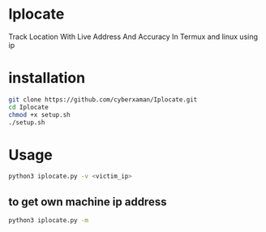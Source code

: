 # Iplocate
Track Location With Live Address And Accuracy In Termux and linux using ip

# installation
```bash
git clone https://github.com/cyberxaman/Iplocate.git
cd Iplocate
chmod +x setup.sh
./setup.sh
```

# Usage
```bash
python3 iplocate.py -v <victim_ip>
```
## to get own machine ip address
```bash
python3 iplocate.py -m
```

